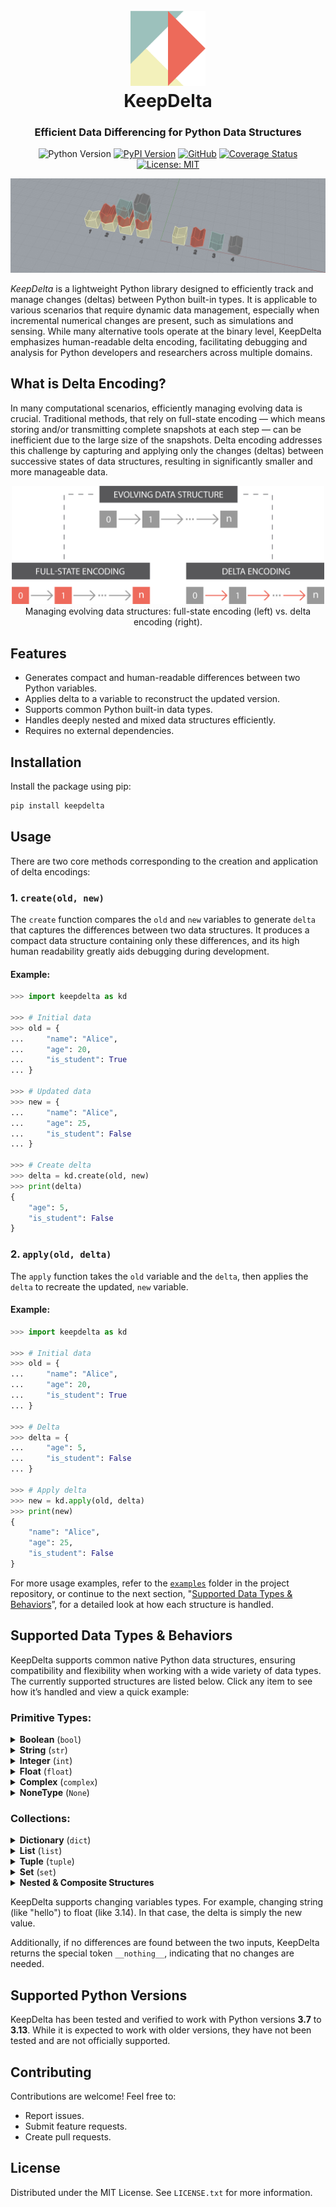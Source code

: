 <h1 align="center">
    <br>
    <img src="https://raw.githubusercontent.com/aslan-ng/keepdelta/refs/heads/main/assets/logo.png" alt="KeepDelta" width="120">
    <br>
    KeepDelta
</h1>

<h3 align="center">
    Efficient Data Differencing for Python Data Structures
</h3>

<div align="center">

![Python Version](https://img.shields.io/badge/python-≥3.7-blue)
[![PyPI Version](https://img.shields.io/pypi/v/keepdelta.svg)](https://pypi.org/project/keepdelta/)
[![GitHub](https://img.shields.io/badge/github-30363f?logo=github&logoColor=white)](https://github.com/aslan-ng/keepdelta)
[![Coverage Status](https://coveralls.io/repos/github/aslan-ng/keepdelta/badge.svg?branch=main)](https://coveralls.io/github/aslan-ng/keepdelta?branch=main)
[![License: MIT](https://img.shields.io/badge/license-MIT-yellow.svg)](https://opensource.org/licenses/MIT)

</div>

![Header Image](https://raw.githubusercontent.com/aslan-ng/keepdelta/refs/heads/main/assets/header.png)

*KeepDelta* is a lightweight Python library designed to efficiently track and manage changes (deltas) between Python built-in types. It is applicable to various scenarios  that require dynamic data management, especially when incremental numerical changes are present, such as simulations and sensing. While many alternative tools operate at the binary level, KeepDelta emphasizes human-readable delta encoding, facilitating debugging and analysis for Python developers and researchers across multiple domains.

## What is Delta Encoding?
In many computational scenarios, efficiently managing evolving data is crucial. Traditional methods, that rely on full-state encoding — which means storing and/or transmitting complete snapshots at each step — can be inefficient due to the large size of the snapshots. Delta encoding addresses this challenge by capturing and applying only the changes (deltas) between successive states of data structures, resulting in significantly smaller and more manageable data.

<div align="center">
    <img src="https://raw.githubusercontent.com/aslan-ng/keepdelta/refs/heads/main/assets/delta_encoding.png" alt="Comparison between traditional data management method and delta encoding." width="500">
    </br>
    Managing evolving data structures: full-state encoding (left) vs. delta encoding (right).
</div>

## Features
* Generates compact and human-readable differences between two Python variables.
* Applies delta to a variable to reconstruct the updated version.
* Supports common Python built-in data types.
* Handles deeply nested and mixed data structures efficiently.
* Requires no external dependencies.

## Installation
Install the package using pip:
```sh
pip install keepdelta
```

## Usage
There are two core methods corresponding to the creation and application of delta encodings:

### 1. `create(old, new)`
The `create` function compares the `old` and `new` variables to generate `delta` that captures the differences between two data structures. It produces a compact data structure containing only these differences, and its high human readability greatly aids debugging during development.

#### Example:
```python
>>> import keepdelta as kd

>>> # Initial data
>>> old = {
...     "name": "Alice",
...     "age": 20,
...     "is_student": True
... }

>>> # Updated data
>>> new = {
...     "name": "Alice",
...     "age": 25,
...     "is_student": False
... }

>>> # Create delta
>>> delta = kd.create(old, new)
>>> print(delta)
{
    "age": 5,
    "is_student": False
}
```

### 2. `apply(old, delta)`

The `apply` function takes the `old` variable and the `delta`, then applies the `delta` to recreate the updated, `new` variable.

#### Example:
```python
>>> import keepdelta as kd

>>> # Initial data
>>> old = {
...     "name": "Alice",
...     "age": 20,
...     "is_student": True
... }

>>> # Delta
>>> delta = {
...     "age": 5,
...     "is_student": False
... }

>>> # Apply delta
>>> new = kd.apply(old, delta)
>>> print(new)
{
    "name": "Alice",
    "age": 25,
    "is_student": False
}
```

For more usage examples, refer to the [`examples`](https://github.com/aslan-ng/KeepDelta/tree/main/examples) folder in the project repository, or continue to the next section, "[Supported Data Types & Behaviors](#supported-data-types-&-behaviors)”, for a detailed look at how each structure is handled.


## Supported Data Types & Behaviors
KeepDelta supports common native Python data structures, ensuring compatibility and flexibility when working with a wide variety of data types. The currently supported structures are listed below. Click any item to see how it’s handled and view a quick example:


### Primitive Types:
<details>
<summary>
    <b>Boolean</b> (<code>bool</code>)
</summary>
<br>

Since booleans have only two states, the delta is simply the new state (True or False).

#### Example:
```python
>>> import keepdelta as kd

>>> # Initial data
>>> old = False

>>> # Updated data
>>> new = True

>>> # Create delta
>>> delta = kd.create(old, new)
>>> print(delta)
True
```
<br>
</details>

<details>
<summary>
    <b>String</b> (<code>str</code>)
</summary>
<br>

The delta for strings is simply the new string value.

#### Example:
```python
>>> import keepdelta as kd

>>> # Initial data
>>> old = "hello"

>>> # Updated data
>>> new = "bye"

>>> # Create delta
>>> delta = kd.create(old, new)
>>> print(delta)
bye
```
</details>

<details>
<summary>
    <b>Integer</b> (<code>int</code>)
</summary>
<br>

For integers, the delta is computed as subtraction of values, yielding the offset to apply during reconstruction.

#### Example:
```python
>>> import keepdelta as kd

>>> # Initial data
>>> old = 42

>>> # Updated data
>>> new = 45

>>> # Create delta
>>> delta = kd.create(old, new)
>>> print(delta)
3
```
</details>

<details>
<summary>
    <b>Float</b> (<code>float</code>)
</summary>
<br>

For floats, the delta is computed as subtraction of values, yielding the offset to apply during reconstruction.

#### Example:
```python
>>> import keepdelta as kd

>>> # Initial data
>>> old = 3

>>> # Updated data
>>> new = 3.14

>>> # Create delta
>>> delta = kd.create(old, new)
>>> print(delta)
0.14
```
</details>

<details>
<summary>
    <b>Complex</b> (<code>complex</code>)
</summary>
<br>

For complex numbers, the delta is computed as subtraction of values, yielding the offset to apply during reconstruction.

#### Example:
```python
>>> import keepdelta as kd

>>> # Initial data
>>> old = 3+4j

>>> # Updated data
>>> new = 1+5j

>>> # Create delta
>>> delta = kd.create(old, new)
>>> print(delta)
(-2+1j)
```
</details>

<details>
<summary>
    <b>NoneType</b> (<code>None</code>)
</summary>
<br>

Since KeepDelta supports type change, it is possible to track the changes from `None` to other types or vise versa.

#### Example:
```python
>>> import keepdelta as kd

>>> # Initial data
>>> old = 1.62

>>> # Updated data
>>> new = None

>>> # Create delta
>>> delta = kd.create(old, new)
>>> print(delta)
None
```
</details>

### Collections:
<details>
<summary>
    <b>Dictionary</b> (<code>dict</code>)
</summary>
<br>

When diffing dictionaries, key-value pairs in the inputs are compared. The key removal is marked with the special token `__delete__`.

#### Example:
```python
>>> import keepdelta as kd

>>> # Initial data
>>> old = {
...     "location": "earth",
...     "age": 20,
...     "snacks": ["chocolate", "bananas"],
...     "student": True,  # Will be removed.
... }

>>> # Updated data
>>> new = {
...     "location": "mars",
...     "age": 30,
...     "snacks": ["chocolate", "bananas"],
...     "happy": True,  # The newly added key
... }

>>> # Create delta
>>> delta = kd.create(old, new)
>>> print(delta)
{
    "location": "mars",
    "age": 10,
    "student": "__delete__",  # The removed key
    "happy": True  # The newly added key
}
```
</details>

<details>
<summary>
    <b>List</b> (<code>list</code>)
</summary>
<br>

The delta for a list is a dictionary where each key is a list index and each value describes the change applied at that position; including a numerical offset (to adjust the original element) or `__delete__` (to remove it).

#### Example:
```python
>>> import keepdelta as kd

>>> # Initial data
>>> old = [2, 3, 5, 7]

>>> # Updated data
>>> new = [2, 3, 4]

>>> # Create delta
>>> delta = kd.create(old, new)
>>> print(delta)
{
    2: -1,  # Third element has been decreased by 1.
    3: "__delete__"  # Fourth element has been deleted.
}
```
</details>

<details>
<summary>
    <b>Tuple</b> (<code>tuple</code>)
</summary>
<br>

The delta for a tuple is a dictionary where each key is a list index and each value describes the change applied at that position; including a numerical offset (to adjust the original element) or `__delete__` (to remove it).

#### Example:
```python
>>> import keepdelta as kd

>>> # Initial data
>>> old = (2, 3, 5, 7)

>>> # Updated data
>>> new = (2, 3, 4)

>>> # Create delta
>>> delta = kd.create(old, new)
>>> print(delta)
{
    2: -1,  # Third element has been decreased by 1.
    3: "__delete__"  # Fourth element has been deleted.
}
```
<br>
</details>

<details>
<summary>
    <b>Set</b> (<code>set</code>)
</summary>
<br>

For sets, the delta is a dict with two special keys: `__add__` for items to add and `__remove__` for items to drop.

#### Example:
```python
>>> import keepdelta as kd

>>> # Initial data
>>> old = {1, 2, 3}

>>> # Updated data
>>> new = {2, 3, 5, 7}

>>> # Create delta
>>> delta = kd.create(old, new)
>>> print(delta)
{
    "__add__": {5, 7},
    "__remove__": {1}
}
```
<br>
</details>

<details>
<summary>
    <b>Nested & Composite Structures</b>
</summary>
<br>

KeepDelta supports deeply nested combinations of variables, enabling structures like dictionaries of dictionaries, lists of sets, and other complex, interwoven data types.

#### Example:
```python
>>> import keepdelta as kd

>>> # Initial data
>>> old = {
...     "name": "Alice",
...     "age": 20,
...     "is_student": True,
...     "grades": [85.5, 90.0, 78],
...     "preferences": {
...         "drink": "soda",
...         "sports": {"football", "tennis"},
...     },
... }

>>> # Updated data
>>> new = {
...     "name": "Alice",
...     "age": 25,
...     "is_student": False,
...     "grades": [87, 90.0, 78, 92],
...     "preferences": {
...         "drink": "coffee",
...         "sports": {"football", "bodybuilding"},
...     },
... }

>>> # Create delta
>>> delta = kd.create(old, new)
>>> print(delta)
{
    "is_student": False,
    "grades": {
        0: 87,
        3: 92
    },
    "preferences": {
        "drink": "coffee",
        'sports': {
            "__add__": {"bodybuilding"},
            "__remove__": {"tennis"}
        }
    },
    "age": 5
}
```
</details>

KeepDelta supports changing variables types. For example, changing string (like "hello") to float (like 3.14). In that case, the delta is simply the new value.

Additionally, if no differences are found between the two inputs, KeepDelta returns the special token `__nothing__`, indicating that no changes are needed.


## Supported Python Versions
KeepDelta has been tested and verified to work with Python versions **3.7** to **3.13**. While it is expected to work with older versions, they have not been tested and are not officially supported.

## Contributing
Contributions are welcome! Feel free to:
* Report issues.
* Submit feature requests.
* Create pull requests.

## License
Distributed under the MIT License. See `LICENSE.txt` for more information.